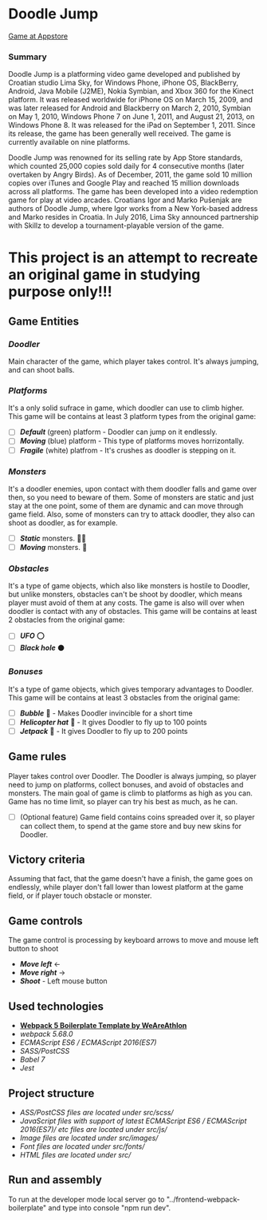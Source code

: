 # **Doodle Jump**
[Game at Appstore](https://apps.apple.com/us/app/doodle-jump/id307727765)
### **Summary**
Doodle Jump is a platforming video game developed and published by Croatian studio Lima Sky, for Windows Phone, iPhone OS, BlackBerry, Android, Java Mobile (J2ME), Nokia Symbian, and Xbox 360 for the Kinect platform. It was released worldwide for iPhone OS on March 15, 2009, and was later released for Android and Blackberry on March 2, 2010, Symbian on May 1, 2010, Windows Phone 7 on June 1, 2011, and August 21, 2013, on Windows Phone 8. It was released for the iPad on September 1, 2011. Since its release, the game has been generally well received. The game is currently available on nine platforms.

Doodle Jump was renowned for its selling rate by App Store standards, which counted 25,000 copies sold daily for 4 consecutive months (later overtaken by Angry Birds). As of December, 2011, the game sold 10 million copies over iTunes and Google Play and reached 15 million downloads across all platforms. The game has been developed into a video redemption game for play at video arcades. Croatians Igor and Marko Pušenjak are authors of Doodle Jump, where Igor works from a New York-based address and Marko resides in Croatia. In July 2016, Lima Sky announced partnership with Skillz to develop a tournament-playable version of the game.

# **This project is an attempt to recreate an original game in studying purpose only!!!**

## **Game Entities**

### *Doodler*
Main character of the game, which player takes control. It's always jumping, and can shoot balls.

### *Platforms*
It's a only solid sufrace in game, which doodler can use to climb higher. This game will be contains at least 3 platform types from the original game:
* [ ] **_Default_** (green) platform - Doodler can jump on it endlessly.
* [ ] **_Moving_** (blue) platform - This type of platforms moves horrizontally.
* [ ] **_Fragile_** (white) platfrom - It's crushes as doodler is stepping on it.

### *Monsters*
It's a doodler enemies, upon contact with them doodler falls and game over then, so you need to beware of them. Some of monsters are static and just stay at the one point, some of them are dynamic and can move through game field. Also, some of monsters can try to attack doodler, they also can shoot as doodler, as for example.
* [ ] **_Static_** monsters. :guardsman:
* [ ] **_Moving_** monsters. :runner:

### *Obstacles*
It's a type of game objects, which also like monsters is hostile to Doodler, but unlike monsters, obstacles can't be shoot by doodler, which means player must avoid of them at any costs. The game is also will over when doodler is contact with any of obstacles. This game will be contains at least 2 obstacles from the original game:
* [ ] **_UFO_** :o:
* [ ] **_Black hole_** :black_circle:

### *Bonuses*
It's a type of game objects, which gives temporary advantages to Doodler. This game will be contains at least 3 obstacles from the original game:
* [ ] **_Bubble_** :large_blue_circle: - Makes Doodler invincible for a short time
* [ ] **_Helicopter hat_** :helicopter: - It gives Doodler to fly up to 100 points
* [ ] **_Jetpack_** :rocket: - It gives Doodler to fly up to 200 points

## **Game rules**
Player takes control over Doodler. The Doodler is always jumping, so player need to jump on platforms, collect bonuses, and avoid of obstacles and monsters. The main goal of game is climb to platforms as high as you can. Game has no time limit, so player can try his best as much, as he can. 
* [ ] (Optional feature) Game field contains coins spreaded over it, so player can collect them, to spend at the game store and buy new skins for Doodler.

## **Victory criteria**
Assuming that fact, that the game doesn't have a finish, the game goes on endlessly, while player don't fall lower than lowest platform at the game field, or if player touch obstacle or monster.

## **Game controls**
The game control is processing by keyboard arrows to move and mouse left button to shoot
* **_Move left_**  ←
* **_Move right_**  →
* **_Shoot_** - Left mouse button
 
## **Used technologies**
* **[Webpack 5 Boilerplate Template by WeAreAthlon](https://github.com/WeAreAthlon/frontend-webpack-boilerplate#webpack-5-boilerplate-template)**
* *webpack 5.68.0*
* *ECMAScript ES6 / ECMAScript 2016(ES7)*
* *SASS/PostCSS*
* *Babel 7*
* *Jest*

## **Project structure**
* *ASS/PostCSS files are located under src/scss/*
* *JavaScript files with support of latest ECMAScript ES6 / ECMAScript 2016(ES7)/ etc files are located under src/js/*
* *Image files are located under src/images/*
* *Font files are located under src/fonts/*
* *HTML files are located under src/*

## **Run and assembly**
To run at the developer mode local server go to "../frontend-webpack-boilerplate" and type into console "npm run dev".
